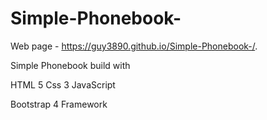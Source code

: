 # Simple-Phonebook-

Web page - https://guy3890.github.io/Simple-Phonebook-/.


Simple Phonebook build with

HTML 5
Css 3
JavaScript

Bootstrap 4 Framework
